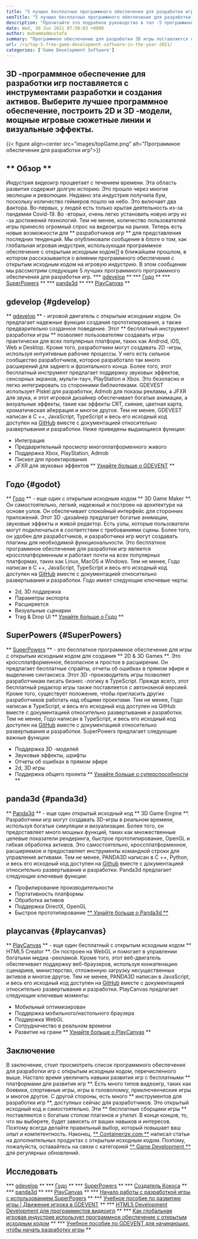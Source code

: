 ```yaml
---
title: "5 лучших бесплатных программного обеспечения для разработки игр в 2021 году" 
seoTitle: "5 лучших бесплатных программного обеспечения для разработки игр в 2021 году" 
description: "Прочитайте это подробное руководство в топ -5 программного обеспечения для разработки игр с открытым исходным кодом. Все программное обеспечение, перечисленное здесь, бесплатное, самостоятельное и расширяемое" 
date: Wed, 30 Jun 2021 07:50:03 +0000
author: muhammadmustafa
summary: "Программное обеспечение для разработки 3D игры поставляется с инструментами для создания дизайна и активов. Выберите лучшее программное обеспечение, построить 2D & amp; 3D -модели, мощные игровые сюжетные линии и визуальные эффекты." 
url: /ru/top-5-free-game-development-software-in-the-year-2021/
categories: ['Game Development Software']
---
```


## 3D -программное обеспечение для разработки игр поставляется с инструментами разработки и создания активов. Выберите лучшее программное обеспечение, построить 2D и 3D -модели, мощные игровые сюжетные линии и визуальные эффекты.

{{< figure align=center src="images/topGame.png" alt="Программное обеспечение для разработки игр">}}


## ** Обзор **
Индустрия видеоигр процветает с течением времени. Эта область развития содержит долгую историю. Это прошло через многие эволюции и революции. Недавно эта индустрия получила бум, поскольку количество геймеров пошло на небо. Это включает два фактора. Во-первых, у людей есть только крытая деятельность из-за пандемии Covid-19. Во -вторых, очень легко установить новую игру из -за достижений технологий. Тем не менее, количество пользователей игры принесло огромный спрос на видеоигры на рынке. Теперь есть новые возможности для ** разработчиков игр ** для представления последних тенденций. Мы опубликовали сообщение в блоге о том, как глобальная игровая индустрия, использующая программное обеспечение с открытым исходным кодом][1] в ближайшем прошлом, в котором рассказывается о влиянии программного обеспечения с открытым исходным кодом на игровую индустрию. В этом сообщении мы рассмотрим следующие 5 лучших программного программного обеспечения для разработки игр.
  *** [gdevelop][2] **
  *** [Годо][3] **
  *** [SuperPowers][4] **
  *** [panda3d][5] **
  *** [PlayCanvas][6] **

## gdevelop {#gdevelop}
** [gdevelop][7] ** - игровой двигатель с открытым исходным кодом. Он предлагает надежные функции создания прототипирования, а также предварительно созданное поведение. Этот ** бесплатный инструмент разработки игры ** позволяет пользователям создавать игры практически для всех популярных платформ, таких как Android, iOS, Web и Desktop. Кроме того, разработчики могут создавать 2D -игры, используя интуитивные рабочие процессы. У него есть сильное сообщество разработчиков, которое разработало так много расширений для заднего и фронтального конца. Более того, этот бесплатный инструмент предлагает поддержку звуковых эффектов, сенсорных экранов, мульти-тауч, PlayStation и Xbox. Это безопасно и легко интегрировать со сторонними библиотеками. GDEVEST использует Piskel для разработки, Admob для показы рекламы, а JFXR для звука, и этот игровой дизайнер обеспечивает богатые анимации, а визуальные эффекты, такие как эффекты CRT, сияние, цветная карта, хроматическая аберрация и многое другое. Тем не менее, GDEVEST написан в C ++, JavaScript, TypeScript и весь его исходный код доступен на [GitHub][8] вместе с документацией относительно развертывания и разработки.
Ниже приведены выдающиеся функции:
  * Интеграция
  * Предварительный просмотр многоплатформенного живого
  * Поддержка Xbox, PlayStation, Admob
  * Пискел для проектирования
  * JFXR для звуковых эффектов
** [Узнайте больше о GDEVENT][9] **

## Годо {#godot}
** [Годо][10] ** - еще один с открытым исходным кодом ** 3D Game Maker **. Он самостоятельно, легкий, надежный и построен на архитектуре на основе узлов. Он обеспечивает спокойный интерфейс для сторонних приложений. Этот 3D -дизайнер предлагает богатые анимации, звуковые эффекты и живой редактор. Есть узлы, которые пользователи могут подключаться в соответствии с требованиями сцены. Более того, он удобен для разработчиков, и разработчики игр могут создавать плагины для необходимой функциональности. Это бесплатное программное обеспечение для разработки игр является кроссплатформенным и работает почти на всех популярных платформах, таких как Linux, MacOS и Windows. Тем не менее, Годо написан в C ++, JavaScript, TypeScript и весь его исходный код доступен на [GitHub][11] вместе с документацией относительно развертывания и разработки.
Годо имеет следующие ключевые черты:
  * 2d, 3D поддержка
  * Параметры экспорта
  * Расширяется
  * Визуальные сценарии
  * Trag & Drop UI
** [Узнайте больше о Годо][12] **

## SuperPowers {#SuperPowers}
** [SuperPowers][13] ** - это бесплатное программное обеспечение для игры с открытым исходным кодом для создания ** 2D & 3D Games **. Это кроссплатформенное, безопасное и простое в расширении. Он предлагает бесплатные спрайты, отчеты об ошибках в прямом эфире и выделение синтаксиса. Этот 3D -производитель игры позволяет разработчикам писать бизнес -логику в TypeScript. Прежде всего, этот бесплатный редактор игры также поставляется с автономной версией. Кроме того, существует положение, чтобы пригласить других разработчиков работать над общими проектами. Тем не менее, Годо написан в TypeScript, и весь его исходный код доступен на GitHub вместе с документацией относительно развертывания и разработки. Тем не менее, Годо написан в TypeScript, и весь его исходный код доступен на [GitHub][14] вместе с документацией относительно развертывания и разработки.
SuperPowers предлагает следующие важные функции:
  * Поддержка 3D -моделей
  * Звуковые эффекты, шрифты
  * Отчеты об ошибках в прямом эфире
  * 2d, 3D игры
  * Поддержка общего проекта
** [Узнайте больше о суперспособности][15] **

## panda3d {#panda3d}
** [Panda3d][16] ** - еще один открытый исходный код ** 3D Game Engine **. Разработчики игр могут создавать 3D-игры в реальном времени, используя богатые симуляции и визуализации. Более того, он предоставляет много мощных функций, таких как множественные целевые показатели рендеринга, быстрое прототипирование, OpenGL и гибкая обработка активов. Это самостоятельно, кроссплатформенное, расширяемое и предоставляет инструменты командной строки для управления активами. Тем не менее, PANDA3D написан в C ++, Python, и весь его исходный код доступен на [Github][17] вместе с документацией относительно развертывания и разработки.
Panda3d предлагает следующие ключевые функции:
  * Профилирование производительности
  * Портативность платформы
  * Обработка активов
  * Поддержка DirectX, OpenGL
  * Быстрое прототипирование
[** Узнайте больше о Panda3d **][18]

## playcanvas {#playcanvas}
** [PlayCanvas][19] ** - еще один бесплатный с открытым исходным кодом ** HTML5 Creator **. Он построен на WebGL и помогает в управлении богатыми медиа -рекламой. Кроме того, этот веб-двигатель обеспечивает поддержку веб-браузеров, используя конкатенацию сценариев, министерство, отложенную загрузку несущественных активов и многое другое. Тем не менее, PANDA3D написан в JavaScript, и весь его исходный код доступен на [GitHub][20] вместе с документацией относительно развертывания и разработки.
PlayCanvas предлагает следующие ключевые моменты:
  * Мобильный оптимизирован
  * Поддержка мобильного/настольного браузера
  * Поддержка WebGL
  * Сотрудничество в реальном времени
  * Развитие на грани
** [Узнайте больше о PlayCanvas][21] **

## Заключение
В заключение, стоит просмотреть список программного обеспечения для разработки игр с открытым исходным кодом, перечисленного выше. Настало время увеличить навыки развития игр с бесплатными ** платформами для развития игр **. Есть много типов видеоигр, таких как боевики, спортивные игры, игры в головоломку, приключенческие игры и многое другое. С другой стороны, есть много ** инструментов для разработки игр **, доступных сейчас для разработчиков. Это открытый исходный код и самостоятельно. Эти ** бесплатные сборщики игры ** поставляются с богатым стопом плагинов и утилит. В конце концов, то, что вы выберете, будет зависеть от ваших навыков и интересов. Поэтому всегда делайте правильный выбор, который повышает ваш опыт и компетентность.
Наконец, [** Containerize.com **][22] написал статьи на дополнительных продуктах с открытым исходным кодом. Поэтому, пожалуйста, оставайтесь на связи с категорией [** Game Development **][23] для регулярных обновлений.

## Исследовать
  *** [gdevelop][7] **
  *** [Годо][10] **
  *** [SuperPowers][13] **
  *** [Создатель Кокоса][24] **
  *** [panda3d][16] **
  *** [PlayCanvas][19] **
  *** [Начало работы с разработкой игры с использованием SuperPogers][25] **
  *** [Учебное пособие по развитию игры | Движение игрока в GDEVENT][26] **
  *** [HTML5 Development Development для программистов видеоигр][27] **
  *** [Как глобальная игровая индустрия использует программное обеспечение с открытым исходным кодом][1] **
  *** [Учебное пособие по GDEVENT для начинающих, чтобы начать разработку игры][28] **

  
[1]: https://blog.containerize.com/game-development-software/how-global-gaming-market-leveraging-open-source-software/
[2]: #GDevelop
[3]: #Godot
[4]: #Superpowers
[5]: #Panda3D
[6]: #PlayCanvas
[7]: https://products.containerize.com/game-development-software/gdevelop/
[8]: https://github.com/4ian/GDevelop
[9]: https://gdevelop-app.com/
[10]: https://products.containerize.com/game-development-software/godot/
[11]: https://github.com/godotengine/godot
[12]: https://godotengine.org/
[13]: https://products.containerize.com/game-development-software/superpowers/
[14]: https://github.com/superpowers/superpowers-core
[15]: http://superpowers-html5.com/index.en.html
[16]: https://products.containerize.com/game-development-software/panda3d/
[17]: https://github.com/panda3d/panda3d
[18]: https://www.panda3d.org/
[19]: https://products.containerize.com/game-development-software/playcanvas/
[20]: https://github.com/playcanvas/engine
[21]: https://playcanvas.com/
[22]: https://www.containerize.com/
[23]: https://products.containerize.com/game-development-software/
[24]: https://products.containerize.com/game-development-software/cocos-creator/
[25]: https://blog.containerize.com/game-development-software/superpowers-animation-getting-started-with-game-development/
[26]: https://blog.containerize.com/game-development-software/game-development-tutorial-player-movement-in-gdevelop/
[27]: https://blog.containerize.com/2021/05/19/html5-game-development-tutorial-for-video-game-programmers/
[28]: https://blog.containerize.com/game-development-software/game-development-tutorial-player-movement-in-gdevelop/
